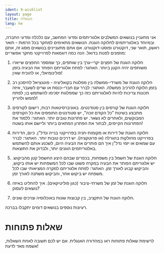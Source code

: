 ```yaml
---
ident: 9-wishlist
layout: page
title: משאלות
lang: he
---
```

אני מתעניין בנושאים המשלבים אלגוריתמים ומדעי המחשב,
עם כלכלה ומדעי החברה, ובמיוחד באלגוריתמים לחלוקה הוגנת.
הנושאים מתאימים למחקר בכל הרמות - תואר ראשון, תואר שני, דוקטורט ופוסט-דוקטורט.
אם אתם מתעניינים בנושאים מסוג זה, אתם מוזמנים לפנות בדואל.
הנה כמה דוגמאות לפרוייקטי מחקר אפשריים:

1. חלוקה הוגנת של חפצים יקרי-ערך בין שותפים, כך שמספר החפצים שייארו משותפים יהיה הקטן ביותר.
האתגר: לפתח אלגוריתם הפותר את הבעיה בזמן פולינומיאלי, או להוכיח שאין!

1. חלוקה הוגנת של משרדי-ממשלה בין מפלגות בקואליציה - פוטנציאל לחיסכון רב בזמן הלוקח להרכיב ממשלה.
האתגר: לברר עם חברי-כנסת או שרים לשעבר, איזה תכונות צריכות להיות לאלגוריתם כזה כך שמפלגות יסכימו להשתמש בו; לפתח לממש ולהריץ!

1. חלוקה הוגנת של קורסים בין סטודנטים.
באוניברסיטאות רבות, רישום לקורסים מתבצע בשיטת "כל הקודם זוכה", יש סטודנטים התופסים את כל הקורסים המבוקשים, ולאחרים לא נשאר. יש פתרונות טובים יותר.
האתגר: ללמוד את הפתרונות הקיימים, לבחור את הפתרון המתאים ביותר וליישם אותו בשטח!

1. חלוקה הוגנת של דירות או מקומות-חניה בפרוייקטי בנייה ונדל"ן.
כיום, הדירות בפרוייקט מחולקות בהגרלה (או פרוטקציה). יש דרכים טובות יותר.
האתגר: לברר עם שמאים או יזמי נדל"ן איך הם פותרים את הבעיה היום,
לשכנע אותם להשתמש באלגוריתמים הוגנים יותר,
ולבדוק את התוצאות.

1. חלוקה הוגנת של חשמל בין משפחות, בכפרים שבהם היצע החשמל קטן מהביקוש.
יש אלגוריתם הפותר את הבעיה במקרה פשוט שבו לכל המשפחות יש אותו ביקוש, והביקוש קבוע לאורך זמן.
האתגר: לפתח אלגוריתם למקרה המציאותי שבו לכל משפחה יש ביקוש אחר, והביקוש משתנה לאורך זמן.

1. חלוקה הוגנת של זמן של משרתי-ציבור (כגון פוליטיקאים). איך להחליט באיזה נושאים לעסוק?

1. חלוקה הוגנת של התקציב, בין קבוצות שונות באוכלוסיה וצרכים שונים.

רעיונות נוספים בנושאים דומים יתקבלו בברכה.

# שאלות פתוחות 
לרשימת שאלות פתוחות ראו במהדורה האנגלית.
אם יש לכם תשובה לאחת השאלות, אשמח מאד לדעת!

[fairness-eurocg]: {{site.baseurl}}/papers/FairAndSquare-EuroCG-16.pdf
[fairness-arxiv]:  http://arxiv.org/abs/1510.03170
[wet-squares]:     {{site.baseurl}}/papers/WetSquaresInDesert-04.pdf
[fairness]:        {{site.baseurl}}/topics/{{page.lang}}/fairness
